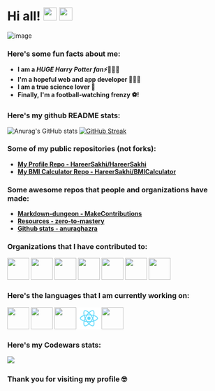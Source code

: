 # Hi all! <img src= "https://i.pinimg.com/originals/10/94/23/109423f76102e5e8f703b70612aaa98b.gif" width= "30" height= "30"> <img src= "https://media.tenor.com/images/2adfe94e69139f3e22623b61d375a7a7/tenor.gif" width= "30" height= "30">

![image](https://user-images.githubusercontent.com/70807684/125312312-11b3e300-e32c-11eb-908e-ff9d630d3d01.png)



<h3> Here's some fun facts about me: </h3>

- **I am a ***HUGE Harry Potter fan***⚡**🧙🏻‍♂️
-  **I'm a hopeful web and app developer 👩🏻‍💻**
-  **I am a true science lover 🔬**
-  **Finally, I'm a football-watching frenzy ⚽!**

### Here's my github README stats:

![Anurag's GitHub stats](https://github-readme-stats.vercel.app/api?username=HareerSakhi&show_icons=true&theme=radical) [![GitHub Streak](https://github-readme-streak-stats.herokuapp.com/?user=HareerSakhi&theme=radical)](https://git.io/streak-stats)

### Some of my public repositories (not forks):

- **[My Profile Repo - HareerSakhi/HareerSakhi](https://github.com/HareerSakhi/HareerSakhi)**
- **[My BMI Calculator Repo - HareerSakhi/BMICalculator](https://github.com/HareerSakhi/BMICalculator)**

### Some awesome repos that people and organizations have made:

- **[Markdown-dungeon - MakeContributions](https://github.com/MakeContributions/markdown-dungeon)**
- **[Resources - zero-to-mastery](https://github.com/zero-to-mastery/resources)**
- **[Github stats - anuraghazra](https://github.com/anuraghazra/github-readme-stats)**

### Organizations that I have contributed to:

[<img src= "https://avatars.githubusercontent.com/u/66388388?s=88&v=4" height= "50" width= "50">](https://github.com/EddieHubCommunity)
[<img src= "https://avatars.githubusercontent.com/u/35373879?s=60&v=4" height= "50" width= "50">](https://github.com/zero-to-mastery)
[<img src= "https://avatars.githubusercontent.com/u/85806982?s=88&v=4" height= "50" width= "50">](https://github.com/Apps-and-Tutorials)
[<img src= "https://avatars.githubusercontent.com/u/67384272?s=88&v=4" height= "50" width= "50">](https://github.com/MakeContributions)
[<img src= "https://avatars.githubusercontent.com/u/37713493?s=88&v=4" height= "50" width= "50">](https://github.com/firstcontributions)
[<img src= "https://avatars.githubusercontent.com/u/24355438?s=88&v=4" height= "50" width= "50">](https://github.com/fnplus)
[<img src= "https://avatars.githubusercontent.com/u/68013560?s=88&v=4" height= "50" width= "50">](https://github.com/jobream)

### Here's the languages that I am currently working on:

[<img src= "https://image.flaticon.com/icons/png/512/541/541509.png" height= "50" width= "50">](https://www.javascript.com/)
[<img src= "https://image.flaticon.com/icons/png/512/919/919826.png" height= "50" width= "50">](https://www.w3schools.com/css/)
[<img src= "https://image.flaticon.com/icons/png/512/1051/1051277.png" height= "50" width= "50">](https://www.w3schools.com/html/)
[<img src= "https://raw.githubusercontent.com/github/explore/80688e429a7d4ef2fca1e82350fe8e3517d3494d/topics/react/react.png" height= "50" width= "50">](https://reactjs.org/)
[<img src= "https://static-00.iconduck.com/assets.00/logo-markdown-icon-512x385-k241bxv5.png" height= "50" width= "50">](https://www.markdownguide.org/)


### Here's my Codewars stats:

<img src= "https://www.codewars.com/users/edu_Itis/badges/micro" width= "200"/>

### Thank you for visiting my profile 🤓









